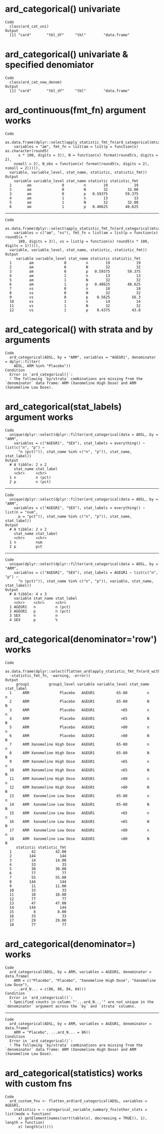 # ard_categorical() univariate

    Code
      class(ard_cat_uni)
    Output
      [1] "card"       "tbl_df"     "tbl"        "data.frame"

# ard_categorical() univariate & specified denomiator

    Code
      class(ard_cat_new_denom)
    Output
      [1] "card"       "tbl_df"     "tbl"        "data.frame"

# ard_continuous(fmt_fn) argument works

    Code
      as.data.frame(dplyr::select(apply_statistic_fmt_fn(ard_categorical(mtcars,
        variables = "am", fmt_fn = list(am = list(p = function(x) as.character(round5(
          x * 100, digits = 3)), N = function(x) format(round5(x, digits = 2),
        nsmall = 2), N_obs = function(x) format(round5(x, digits = 2), nsmall = 2))))),
      variable, variable_level, stat_name, statistic, statistic_fmt))
    Output
        variable variable_level stat_name statistic statistic_fmt
      1       am              0         n        19            19
      2       am              0         N        32         32.00
      3       am              0         p   0.59375        59.375
      4       am              1         n        13            13
      5       am              1         N        32         32.00
      6       am              1         p   0.40625        40.625

---

    Code
      as.data.frame(dplyr::select(apply_statistic_fmt_fn(ard_categorical(mtcars,
        variables = c("am", "vs"), fmt_fn = list(am = list(p = function(x) round5(x *
          100, digits = 3)), vs = list(p = function(x) round5(x * 100, digits = 1))))),
      variable, variable_level, stat_name, statistic, statistic_fmt))
    Output
         variable variable_level stat_name statistic statistic_fmt
      1        am              0         n        19            19
      2        am              0         N        32            32
      3        am              0         p   0.59375        59.375
      4        am              1         n        13            13
      5        am              1         N        32            32
      6        am              1         p   0.40625        40.625
      7        vs              0         n        18            18
      8        vs              0         N        32            32
      9        vs              0         p    0.5625          56.3
      10       vs              1         n        14            14
      11       vs              1         N        32            32
      12       vs              1         p    0.4375          43.8

# ard_categorical() with strata and by arguments

    Code
      ard_categorical(ADSL, by = "ARM", variables = "AGEGR1", denominator = dplyr::filter(
        ADSL, ARM %in% "Placebo"))
    Condition
      Error in `ard_categorical()`:
      ! The following `by/strata` combinations are missing from the `denominator` data frame: ARM (Xanomeline High Dose) and ARM (Xanomeline Low Dose).

# ard_categorical(stat_labels) argument works

    Code
      unique(dplyr::select(dplyr::filter(ard_categorical(data = ADSL, by = "ARM",
        variables = c("AGEGR1", "SEX"), stat_labels = everything() ~ list(c("n", "p") ~
          "n (pct)")), stat_name %in% c("n", "p")), stat_name, stat_label))
    Output
      # A tibble: 2 x 2
        stat_name stat_label
        <chr>     <chr>     
      1 n         n (pct)   
      2 p         n (pct)   

---

    Code
      unique(dplyr::select(dplyr::filter(ard_categorical(data = ADSL, by = "ARM",
        variables = c("AGEGR1", "SEX"), stat_labels = everything() ~ list(n = "num",
          p = "pct")), stat_name %in% c("n", "p")), stat_name, stat_label))
    Output
      # A tibble: 2 x 2
        stat_name stat_label
        <chr>     <chr>     
      1 n         num       
      2 p         pct       

---

    Code
      unique(dplyr::select(dplyr::filter(ard_categorical(data = ADSL, by = "ARM",
        variables = c("AGEGR1", "SEX"), stat_labels = AGEGR1 ~ list(c("n", "p") ~
          "n (pct)")), stat_name %in% c("n", "p")), variable, stat_name, stat_label))
    Output
      # A tibble: 4 x 3
        variable stat_name stat_label
        <chr>    <chr>     <chr>     
      1 AGEGR1   n         n (pct)   
      2 AGEGR1   p         n (pct)   
      3 SEX      n         n         
      4 SEX      p         %         

# ard_categorical(denominator='row') works

    Code
      as.data.frame(dplyr::select(flatten_ard(apply_statistic_fmt_fn(ard_with_args)),
      -statistic_fmt_fn, -warning, -error))
    Output
         group1         group1_level variable variable_level stat_name stat_label
      1     ARM              Placebo   AGEGR1          65-80         n          n
      2     ARM              Placebo   AGEGR1          65-80         N          N
      3     ARM              Placebo   AGEGR1            <65         n          n
      4     ARM              Placebo   AGEGR1            <65         N          N
      5     ARM              Placebo   AGEGR1            >80         n          n
      6     ARM              Placebo   AGEGR1            >80         N          N
      7     ARM Xanomeline High Dose   AGEGR1          65-80         n          n
      8     ARM Xanomeline High Dose   AGEGR1          65-80         N          N
      9     ARM Xanomeline High Dose   AGEGR1            <65         n          n
      10    ARM Xanomeline High Dose   AGEGR1            <65         N          N
      11    ARM Xanomeline High Dose   AGEGR1            >80         n          n
      12    ARM Xanomeline High Dose   AGEGR1            >80         N          N
      13    ARM  Xanomeline Low Dose   AGEGR1          65-80         n          n
      14    ARM  Xanomeline Low Dose   AGEGR1          65-80         N          N
      15    ARM  Xanomeline Low Dose   AGEGR1            <65         n          n
      16    ARM  Xanomeline Low Dose   AGEGR1            <65         N          N
      17    ARM  Xanomeline Low Dose   AGEGR1            >80         n          n
      18    ARM  Xanomeline Low Dose   AGEGR1            >80         N          N
         statistic statistic_fmt
      1         42         42.00
      2        144           144
      3         14         14.00
      4         33            33
      5         30         30.00
      6         77            77
      7         55         55.00
      8        144           144
      9         11         11.00
      10        33            33
      11        18         18.00
      12        77            77
      13        47         47.00
      14       144           144
      15         8          8.00
      16        33            33
      17        29         29.00
      18        77            77

# ard_categorical(denominator=<data frame with counts>) works

    Code
      ard_categorical(ADSL, by = ARM, variables = AGEGR1, denominator = data.frame(
        ARM = c("Placebo", "Placebo", "Xanomeline High Dose", "Xanomeline Low Dose"),
        ...ard_N... = c(86, 86, 84, 84)))
    Condition
      Error in `ard_categorical()`:
      ! Specified counts in column "'...ard_N...'" are not unique in the `denominator` argument across the `by` and `strata` columns.

---

    Code
      ard_categorical(ADSL, by = ARM, variables = AGEGR1, denominator = data.frame(
        ARM = "Placebo", ...ard_N... = 86))
    Condition
      Error in `ard_categorical()`:
      ! The following `by/strata` combinations are missing from the `denominator` data frame: ARM (Xanomeline High Dose) and ARM (Xanomeline Low Dose).

# ard_categorical(statistics) works with custom fns

    Code
      ard_custom_fns <- flatten_ard(ard_categorical(ADSL, variables = AGEGR1,
        statistics = ~ categorical_variable_summary_fns(other_stats = list(mode = function(
          x) getElement(names(sort(table(x), decreasing = TRUE)), 1), length = function(
          x) length(x)))))

